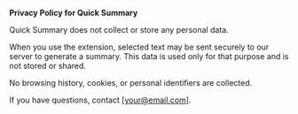 **Privacy Policy for Quick Summary**

Quick Summary does not collect or store any personal data.

When you use the extension, selected text may be sent securely to our server to generate a summary. This data is used only for that purpose and is not stored or shared.

No browsing history, cookies, or personal identifiers are collected.

If you have questions, contact [your@email.com].
